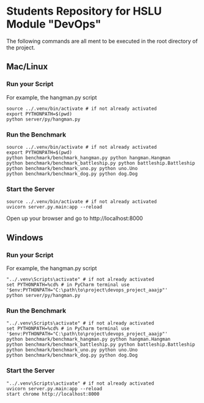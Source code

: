 # Students Repository for HSLU Module "DevOps"

The following commands are all ment to be executed in the root directory of the project.

## Mac/Linux
### Run your Script
For example, the hangman.py script
````
source ../.venv/bin/activate # if not already activated
export PYTHONPATH=$(pwd)
python server/py/hangman.py
````

### Run the Benchmark
````
source ../.venv/bin/activate # if not already activated
export PYTHONPATH=$(pwd)
python benchmark/benchmark_hangman.py python hangman.Hangman
python benchmark/benchmark_battleship.py python battleship.Battleship
python benchmark/benchmark_uno.py python uno.Uno
python benchmark/benchmark_dog.py python dog.Dog
````

### Start the Server
````
source ../.venv/bin/activate # if not already activated
uvicorn server.py.main:app --reload
````
Open up your browser and go to http://localhost:8000


## Windows
### Run your Script
For example, the hangman.py script
````
"../.venv\Scripts\activate" # if not already activated
set PYTHONPATH=%cd% # in PyCharm terminal use '$env:PYTHONPATH="C:\path\to\project\devops_project_aaajp"'
python server/py/hangman.py
````

### Run the Benchmark
````
"../.venv\Scripts\activate" # if not already activated
set PYTHONPATH=%cd% # in PyCharm terminal use '$env:PYTHONPATH="C:\path\to\project\devops_project_aaajp"'
python benchmark/benchmark_hangman.py python hangman.Hangman
python benchmark/benchmark_battleship.py python battleship.Battleship
python benchmark/benchmark_uno.py python uno.Uno
python benchmark/benchmark_dog.py python dog.Dog
````

### Start the Server
````
"../.venv\Scripts\activate" # if not already activated
uvicorn server.py.main:app --reload
start chrome http://localhost:8000
````
